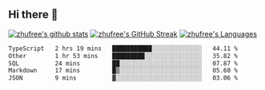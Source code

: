 ## Hi there 👋
[![zhufree's github stats](https://github-readme-stats.vercel.app/api?username=zhufree&show_icons=true&count_private=true)](https://github.com/anuraghazra/github-readme-stats)
[![zhufree's GitHub Streak](https://streak-stats.demolab.com/?user=zhufree)](https://git.io/streak-stats)
[![zhufree's Languages](https://github-readme-stats.vercel.app/api/top-langs/?username=zhufree&layout=compact&langs_count=10)](https://github.com/anuraghazra/github-readme-stats)
<!--START_SECTION:waka-->

```txt
TypeScript   2 hrs 19 mins   ███████████░░░░░░░░░░░░░░   44.11 %
Other        1 hr 53 mins    █████████░░░░░░░░░░░░░░░░   35.82 %
SQL          24 mins         ██░░░░░░░░░░░░░░░░░░░░░░░   07.87 %
Markdown     17 mins         █▒░░░░░░░░░░░░░░░░░░░░░░░   05.60 %
JSON         9 mins          ▓░░░░░░░░░░░░░░░░░░░░░░░░   03.06 %
```

<!--END_SECTION:waka-->

<!--
**zhufree/zhufree** is a ✨ _special_ ✨ repository because its `README.md` (this file) appears on your GitHub profile.

Here are some ideas to get you started:

- 🔭 I’m currently working on ...
- 🌱 I’m currently learning ...
- 👯 I’m looking to collaborate on ...
- 🤔 I’m looking for help with ...
- 💬 Ask me about ...
- 📫 How to reach me: ...
- 😄 Pronouns: ...
- ⚡ Fun fact: ...
-->
